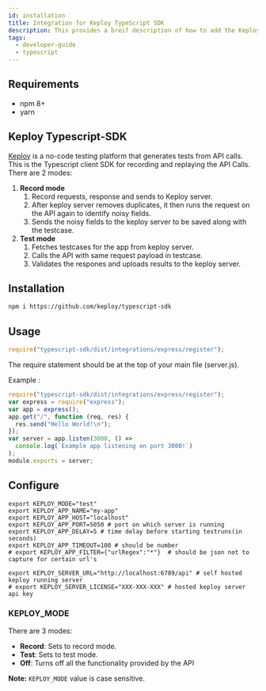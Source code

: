 ```yaml
---
id: installation
title: Integration for Keploy TypeScript SDK
description: This provides a breif description of how to add the Keploy Typescript SDK to your application.
tags:
  - developer-guide
  - typescript
---
```


## Requirements

- npm 8+
- yarn

## Keploy Typescript-SDK

[Keploy](https://keploy.io) is a no-code testing platform that generates tests from API calls. This is the Typescript client SDK for recording and replaying the API Calls. There are 2 modes:

1. **Record mode**
   1. Record requests, response and sends to Keploy server.
   2. After keploy server removes duplicates, it then runs the request on the API again to identify noisy fields.
   3. Sends the noisy fields to the keploy server to be saved along with the testcase.
2. **Test mode**
   1. Fetches testcases for the app from keploy server.
   2. Calls the API with same request payload in testcase.
   3. Validates the respones and uploads results to the keploy server.

## Installation

```bash
npm i https://github.com/keploy/typescript-sdk
```

## Usage

```js
require("typescript-sdk/dist/integrations/express/register");
```

The require statement should be at the top of your main file (server.js).

Example :

```js
require("typescript-sdk/dist/integrations/express/register");
var express = require("express");
var app = express();
app.get("/", function (req, res) {
  res.send("Hello World!\n");
});
var server = app.listen(3000, () =>
  console.log(`Example app listening on port 3000!`)
);
module.exports = server;
```

## Configure

```
export KEPLOY_MODE="test"
export KEPLOY_APP_NAME="my-app"
export KEPLOY_APP_HOST="localhost"
export KEPLOY_APP_PORT=5050 # port on which server is running
export KEPLOY_APP_DELAY=5 # time delay before starting testruns(in seconds)
export KEPLOY_APP_TIMEOUT=100 # should be number
# export KEPLOY_APP_FILTER={"urlRegex":"*"}  # should be json not to capture for certain url's

export KEPLOY_SERVER_URL="http://localhost:6789/api" # self hosted keploy running server
# export KEPLOY_SERVER_LICENSE="XXX-XXX-XXX" # hosted keploy server api key
```

### KEPLOY_MODE

There are 3 modes:

- **Record**: Sets to record mode.
- **Test**: Sets to test mode.
- **Off**: Turns off all the functionality provided by the API

**Note:** `KEPLOY_MODE` value is case sensitive.

